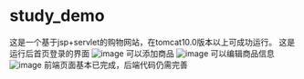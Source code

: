 # study_demo
这是一个基于jsp+servlet的购物网站，在tomcat10.0版本以上可成功运行。
这是运行后首页登录的界面
![image](https://github.com/user-attachments/assets/9030e75f-4551-44a3-9244-ea1d084db397)
可以添加商品
![image](https://github.com/user-attachments/assets/c4fdb99c-8515-41c3-9348-55719f5ccdd0)
可以编辑商品信息
![image](https://github.com/user-attachments/assets/4d0de24d-ebd9-4a24-af95-b5cb664d043f)
前端页面基本已完成，后端代码仍需完善

